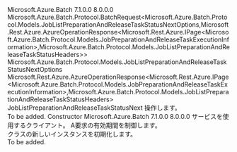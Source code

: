 <Type Name="JobListPreparationAndReleaseTaskStatusNextBatchRequest" FullName="Microsoft.Azure.Batch.Protocol.BatchRequests.JobListPreparationAndReleaseTaskStatusNextBatchRequest">
  <TypeSignature Language="C#" Value="public class JobListPreparationAndReleaseTaskStatusNextBatchRequest : Microsoft.Azure.Batch.Protocol.BatchRequest&lt;Microsoft.Azure.Batch.Protocol.Models.JobListPreparationAndReleaseTaskStatusNextOptions,Microsoft.Rest.Azure.AzureOperationResponse&lt;Microsoft.Rest.Azure.IPage&lt;Microsoft.Azure.Batch.Protocol.Models.JobPreparationAndReleaseTaskExecutionInformation&gt;,Microsoft.Azure.Batch.Protocol.Models.JobListPreparationAndReleaseTaskStatusHeaders&gt;&gt;" />
  <TypeSignature Language="ILAsm" Value=".class public auto ansi beforefieldinit JobListPreparationAndReleaseTaskStatusNextBatchRequest extends Microsoft.Azure.Batch.Protocol.BatchRequest`2&lt;class Microsoft.Azure.Batch.Protocol.Models.JobListPreparationAndReleaseTaskStatusNextOptions, class Microsoft.Rest.Azure.AzureOperationResponse`2&lt;class Microsoft.Rest.Azure.IPage`1&lt;class Microsoft.Azure.Batch.Protocol.Models.JobPreparationAndReleaseTaskExecutionInformation&gt;, class Microsoft.Azure.Batch.Protocol.Models.JobListPreparationAndReleaseTaskStatusHeaders&gt;&gt;" />
  <TypeSignature Language="DocId" Value="T:Microsoft.Azure.Batch.Protocol.BatchRequests.JobListPreparationAndReleaseTaskStatusNextBatchRequest" />
  <TypeSignature Language="VB.NET" Value="Public Class JobListPreparationAndReleaseTaskStatusNextBatchRequest&#xA;Inherits BatchRequest(Of JobListPreparationAndReleaseTaskStatusNextOptions, AzureOperationResponse(Of IPage(Of JobPreparationAndReleaseTaskExecutionInformation), JobListPreparationAndReleaseTaskStatusHeaders))" />
  <TypeSignature Language="F#" Value="type JobListPreparationAndReleaseTaskStatusNextBatchRequest = class&#xA;    inherit BatchRequest&lt;JobListPreparationAndReleaseTaskStatusNextOptions, AzureOperationResponse&lt;IPage&lt;JobPreparationAndReleaseTaskExecutionInformation&gt;, JobListPreparationAndReleaseTaskStatusHeaders&gt;&gt;" />
  <AssemblyInfo>
    <AssemblyName>Microsoft.Azure.Batch</AssemblyName>
    <AssemblyVersion>7.1.0.0</AssemblyVersion>
    <AssemblyVersion>8.0.0.0</AssemblyVersion>
  </AssemblyInfo>
  <Base>
    <BaseTypeName>Microsoft.Azure.Batch.Protocol.BatchRequest&lt;Microsoft.Azure.Batch.Protocol.Models.JobListPreparationAndReleaseTaskStatusNextOptions,Microsoft.Rest.Azure.AzureOperationResponse&lt;Microsoft.Rest.Azure.IPage&lt;Microsoft.Azure.Batch.Protocol.Models.JobPreparationAndReleaseTaskExecutionInformation&gt;,Microsoft.Azure.Batch.Protocol.Models.JobListPreparationAndReleaseTaskStatusHeaders&gt;&gt;</BaseTypeName>
    <BaseTypeArguments>
      <BaseTypeArgument TypeParamName="TOptions">Microsoft.Azure.Batch.Protocol.Models.JobListPreparationAndReleaseTaskStatusNextOptions</BaseTypeArgument>
      <BaseTypeArgument TypeParamName="TResponse">Microsoft.Rest.Azure.AzureOperationResponse&lt;Microsoft.Rest.Azure.IPage&lt;Microsoft.Azure.Batch.Protocol.Models.JobPreparationAndReleaseTaskExecutionInformation&gt;,Microsoft.Azure.Batch.Protocol.Models.JobListPreparationAndReleaseTaskStatusHeaders&gt;</BaseTypeArgument>
    </BaseTypeArguments>
  </Base>
  <Interfaces />
  <Docs>
    <summary>
            <see cref="T:Microsoft.Azure.Batch.Protocol.IBatchRequest" /> JobListPreparationAndReleaseTaskStatusNext 操作します。
            </summary>
    <remarks>To be added.</remarks>
  </Docs>
  <Members>
    <Member MemberName=".ctor">
      <MemberSignature Language="C#" Value="public JobListPreparationAndReleaseTaskStatusNextBatchRequest (Microsoft.Azure.Batch.Protocol.BatchServiceClient serviceClient, System.Threading.CancellationToken cancellationToken);" />
      <MemberSignature Language="ILAsm" Value=".method public hidebysig specialname rtspecialname instance void .ctor(class Microsoft.Azure.Batch.Protocol.BatchServiceClient serviceClient, valuetype System.Threading.CancellationToken cancellationToken) cil managed" />
      <MemberSignature Language="DocId" Value="M:Microsoft.Azure.Batch.Protocol.BatchRequests.JobListPreparationAndReleaseTaskStatusNextBatchRequest.#ctor(Microsoft.Azure.Batch.Protocol.BatchServiceClient,System.Threading.CancellationToken)" />
      <MemberSignature Language="F#" Value="new Microsoft.Azure.Batch.Protocol.BatchRequests.JobListPreparationAndReleaseTaskStatusNextBatchRequest : Microsoft.Azure.Batch.Protocol.BatchServiceClient * System.Threading.CancellationToken -&gt; Microsoft.Azure.Batch.Protocol.BatchRequests.JobListPreparationAndReleaseTaskStatusNextBatchRequest" Usage="new Microsoft.Azure.Batch.Protocol.BatchRequests.JobListPreparationAndReleaseTaskStatusNextBatchRequest (serviceClient, cancellationToken)" />
      <MemberType>Constructor</MemberType>
      <AssemblyInfo>
        <AssemblyName>Microsoft.Azure.Batch</AssemblyName>
        <AssemblyVersion>7.1.0.0</AssemblyVersion>
        <AssemblyVersion>8.0.0.0</AssemblyVersion>
      </AssemblyInfo>
      <Parameters>
        <Parameter Name="serviceClient" Type="Microsoft.Azure.Batch.Protocol.BatchServiceClient" />
        <Parameter Name="cancellationToken" Type="System.Threading.CancellationToken" />
      </Parameters>
      <Docs>
        <param name="serviceClient">サービスを使用するクライアント。</param>
        <param name="cancellationToken">A<see cref="T:System.Threading.CancellationToken" />要求の有効期間を制御します。</param>
        <summary>
            <see cref="T:Microsoft.Azure.Batch.Protocol.BatchRequests.JobListPreparationAndReleaseTaskStatusNextBatchRequest" /> クラスの新しいインスタンスを初期化します。
            </summary>
        <remarks>To be added.</remarks>
      </Docs>
    </Member>
  </Members>
</Type>